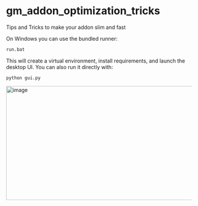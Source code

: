 # gm_addon_optimization_tricks
Tips and Tricks to make your addon slim and fast

On Windows you can use the bundled runner:
```bat
run.bat
```

This will create a virtual environment, install requirements, and launch the desktop UI. You can also run it directly with:
```bash
python gui.py
```
<img width="1019" height="309" alt="image" src="https://github.com/user-attachments/assets/a3d7b673-9b42-40ea-8fd4-17b286603bd3" />
